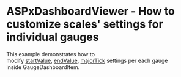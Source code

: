 # ASPxDashboardViewer - How to customize scales' settings for individual gauges


This example demonstrates how to modify <a href="http://js.devexpress.com/Documentation/ApiReference/Data_Visualization_Widgets/dxCircularGauge/Configuration/scale/?version=15_2#startValue">startValue</a>, <a href="http://js.devexpress.com/Documentation/ApiReference/Data_Visualization_Widgets/dxCircularGauge/Configuration/scale/?version=15_2#endValue">endValue</a>, <a href="http://js.devexpress.com/Documentation/ApiReference/Data_Visualization_Widgets/dxCircularGauge/Configuration/scale/minorTick/?version=15_2">majorTick</a> settings per each gauge inside GaugeDashboardItem.

<br/>


